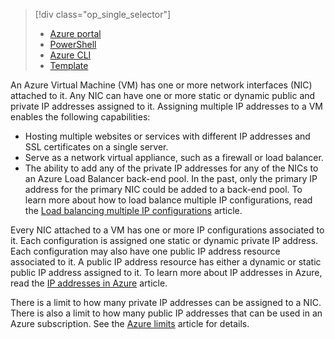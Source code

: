> [!div class="op_single_selector"]
> * [Azure portal](../articles/virtual-network/virtual-network-multiple-ip-addresses-portal.md)
> * [PowerShell](../articles/virtual-network/virtual-network-multiple-ip-addresses-powershell.md)
> * [Azure CLI](../articles/virtual-network/virtual-network-multiple-ip-addresses-cli.md)
> * [Template](../articles/virtual-network/virtual-network-multiple-ip-addresses-template.md)
>

An Azure Virtual Machine (VM) has one or more network interfaces (NIC) attached to it. Any NIC can have one or more static or dynamic public and private IP addresses assigned to it. Assigning multiple IP addresses to a VM enables the following capabilities:

* Hosting multiple websites or services with different IP addresses and SSL certificates on a single server.
* Serve as a network virtual appliance, such as a firewall or load balancer.
* The ability to add any of the private IP addresses for any of the NICs to an Azure Load Balancer back-end pool. In the past, only the primary IP address for the primary NIC could be added to a back-end pool. To learn more about how to load balance multiple IP configurations, read the [Load balancing multiple IP configurations](../articles/load-balancer/load-balancer-multiple-ip.md?toc=%2fazure%2fvirtual-network%2ftoc.json) article.

Every NIC attached to a VM has one or more IP configurations associated to it. Each configuration is assigned one static or dynamic private IP address. Each configuration may also have one public IP address resource associated to it. A public IP address resource has either a dynamic or static public IP address assigned to it. To learn more about IP addresses in Azure, read the [IP addresses in Azure](../articles/virtual-network/virtual-network-ip-addresses-overview-arm.md) article. 

There is a limit to how many private IP addresses can be assigned to a NIC. There is also a limit to how many public IP addresses that can be used in an Azure subscription. See the [Azure limits](../articles/azure-subscription-service-limits.md?toc=%2fazure%2fvirtual-network%2ftoc.json#azure-resource-manager-virtual-networking-limits) article for details.
